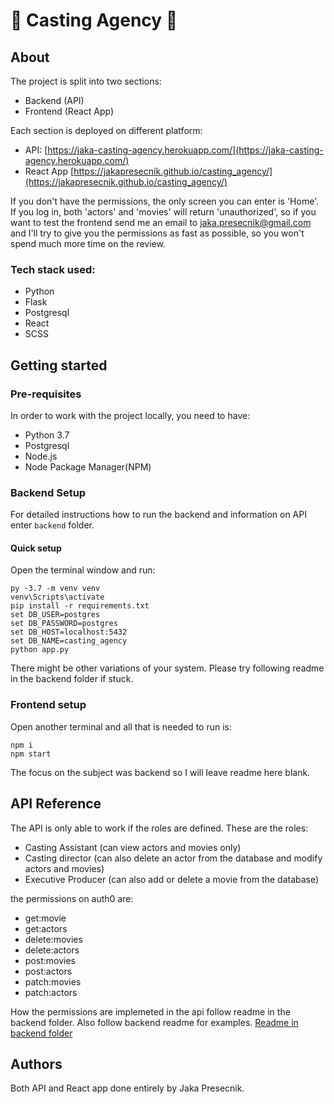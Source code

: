 # :movie_camera: Casting Agency :movie_camera:

## About
The project is split into two sections:
- Backend (API)
- Frontend (React App)

Each section is deployed on different platform:
- API: [https://jaka-casting-agency.herokuapp.com/](https://jaka-casting-agency.herokuapp.com/)
- React App [https://jakapresecnik.github.io/casting_agency/](https://jakapresecnik.github.io/casting_agency/)

If you don't have the permissions, the only screen you can enter is 'Home'. If you log in, both 'actors' and 'movies' will return 'unauthorized', so if you want to test the frontend send me an email to jaka.presecnik@gmail.com and I'll try to give you the permissions as fast as possible, so you won't spend much more time on the review.

###  Tech stack used:
- Python
- Flask
- Postgresql
- React
- SCSS

## Getting started
### Pre-requisites
In order to work with the project locally, you need to have:
- Python 3.7
- Postgresql
- Node.js
- Node Package Manager(NPM)

### Backend Setup 
For detailed instructions how to run the backend and information on API enter `backend` folder.

#### Quick setup
Open the terminal window and run: 
```
py -3.7 -m venv venv
venv\Scripts\activate
pip install -r requirements.txt
set DB_USER=postgres
set DB_PASSWORD=postgres
set DB_HOST=localhost:5432
set DB_NAME=casting_agency
python app.py
```
There might be other variations of your system. Please try following readme in the backend folder if stuck.

### Frontend setup
Open another terminal and all that is needed to run is: 
```
npm i
npm start
```
The focus on the subject was backend so I will leave readme here blank.

## API Reference
The API is only able to work if the roles are defined. These are the roles:
* Casting Assistant (can view actors and movies only)
* Casting director (can also delete an actor from the database and modify actors and movies)
* Executive Producer (can also add or delete a movie from the database)

the permissions on auth0 are: 
- get:movie
- get:actors
- delete:movies
- delete:actors
- post:movies
- post:actors
- patch:movies
- patch:actors

How the permissions are implemeted in the api follow readme in the backend folder. Also follow backend readme for examples.
[Readme in backend folder](./backend/README.md)

## Authors
Both API and React app done entirely by Jaka Presecnik.